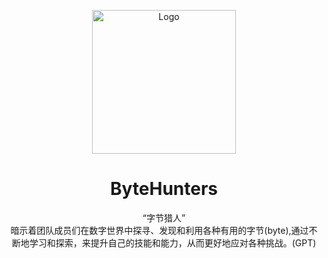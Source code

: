 <p align="center">
    <img src="https://qiu-blog.oss-cn-hangzhou.aliyuncs.com/Q/douyin/team.png" alt="Logo" width="230" height="230">
  <h1 align="center">ByteHunters</h1>
  <p align="center">
    “字节猎人”
    <br />
    暗示着团队成员们在数字世界中探寻、发现和利用各种有用的字节(byte),通过不断地学习和探索，来提升自己的技能和能力，从而更好地应对各种挑战。(GPT)
  </p>

#
